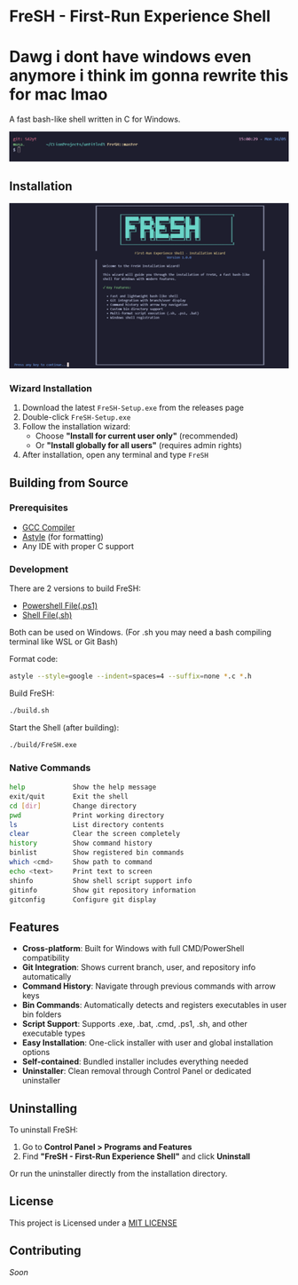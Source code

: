# FreSH - First-Run Experience Shell

# Dawg i dont have windows even anymore i think im gonna rewrite this for mac lmao

A fast bash-like shell written in C for Windows.

![TUI](./assets/FreSH_tui.png)

## Installation


![WIZARD](./assets/FreSH_wizard.png)

### Wizard Installation

1. Download the latest `FreSH-Setup.exe` from the releases page
2. Double-click `FreSH-Setup.exe`
3. Follow the installation wizard:
   - Choose **"Install for current user only"** (recommended)
   - Or **"Install globally for all users"** (requires admin rights)
4. After installation, open any terminal and type `FreSH`

## Building from Source

### Prerequisites
- [GCC Compiler](https://gcc.gnu.org/)
- [Astyle](http://astyle.sourceforge.net/) (for formatting)
- Any IDE with proper C support

### Development

There are 2 versions to build FreSH:

- [Powershell File(.ps1)](./build.ps1)
- [Shell File(.sh)](./build.sh)

Both can be used on Windows.
(For .sh you may need a bash compiling terminal like WSL or Git Bash)

Format code:
```sh
astyle --style=google --indent=spaces=4 --suffix=none *.c *.h
```

Build FreSH:
```sh
./build.sh
```

Start the Shell (after building):
```sh
./build/FreSH.exe
```


### Native Commands

```sh
help            Show the help message
exit/quit       Exit the shell
cd [dir]        Change directory
pwd             Print working directory
ls              List directory contents 
clear           Clear the screen completely
history         Show command history
binlist         Show registered bin commands
which <cmd>     Show path to command
echo <text>     Print text to screen
shinfo          Show shell script support info
gitinfo         Show git repository information
gitconfig       Configure git display 
```

## Features

- **Cross-platform**: Built for Windows with full CMD/PowerShell compatibility
- **Git Integration**: Shows current branch, user, and repository info automatically
- **Command History**: Navigate through previous commands with arrow keys
- **Bin Commands**: Automatically detects and registers executables in user bin folders
- **Script Support**: Supports .exe, .bat, .cmd, .ps1, .sh, and other executable types
- **Easy Installation**: One-click installer with user and global installation options
- **Self-contained**: Bundled installer includes everything needed
- **Uninstaller**: Clean removal through Control Panel or dedicated uninstaller

## Uninstalling

To uninstall FreSH:
1. Go to **Control Panel > Programs and Features**
2. Find **"FreSH - First-Run Experience Shell"** and click **Uninstall**

Or run the uninstaller directly from the installation directory.

## License

This project is Licensed under a [MIT LICENSE](LICENSE)

## Contributing
_Soon_

